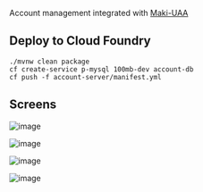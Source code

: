 
Account management integrated with [Maki-UAA](https://github.com/maki-home/uaa)

## Deploy to Cloud Foundry

```
./mvnw clean package
cf create-service p-mysql 100mb-dev account-db
cf push -f account-server/manifest.yml
```

## Screens

![image](https://cloud.githubusercontent.com/assets/106908/21578146/23b41c04-cfb9-11e6-9952-7e35b22ed78e.png)

![image](https://cloud.githubusercontent.com/assets/106908/21578147/280b1082-cfb9-11e6-9b98-c8a343e207c4.png)

![image](https://cloud.githubusercontent.com/assets/106908/21578149/2d8447fe-cfb9-11e6-8faa-f37b1c896592.png)

![image](https://cloud.githubusercontent.com/assets/106908/21578151/31062118-cfb9-11e6-9b28-14b984f474fb.png)
